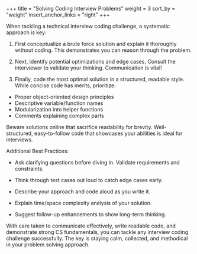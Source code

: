 +++
title = "Solving Coding Interview Problems"
weight = 3
sort_by = "weight"
insert_anchor_links = "right"
+++

When tackling a technical interview coding challenge, a systematic approach is key:

1. First conceptualize a brute force solution and explain it thoroughly without coding. This demonstrates you can reason through the problem.

2. Next, identify potential optimizations and edge cases. Consult the interviewer to validate your thinking. Communication is vital!

3. Finally, code the most optimal solution in a structured, readable style. While concise code has merits, prioritize:

- Proper object-oriented design principles 
- Descriptive variable/function names
- Modularization into helper functions 
- Comments explaining complex parts

Beware solutions online that sacrifice readability for brevity. Well-structured, easy-to-follow code that showcases your abilities is ideal for interviews.

Additional Best Practices:

- Ask clarifying questions before diving in. Validate requirements and constraints.

- Think through test cases out loud to catch edge cases early.

- Describe your approach and code aloud as you write it.

- Explain time/space complexity analysis of your solution.

- Suggest follow-up enhancements to show long-term thinking.

With care taken to communicate effectively, write readable code, and demonstrate strong CS fundamentals, you can tackle any interview coding challenge successfully. The key is staying calm, collected, and methodical in your problem solving approach.